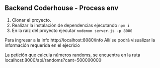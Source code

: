 ## Backend Coderhouse - Process env

 1. Clonar el proyecto.
 2. Realizar la instalación de dependencias ejecutando `npm i`
 4. En la raíz del proyecto ejecutar `nodemon server.js -p 8000`

Para ingresar a la info http://localhost:8080/info
Allí se podrá visualizar la información requerida en el ejecricio

La petición que calcula números randoms, se encuentra en la ruta localhost:8000/api/randoms?cant=500000000